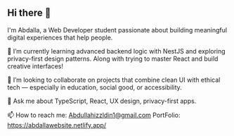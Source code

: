 ## Hi there 👋


I'm Abdalla, a Web Developer student passionate about building meaningful digital experiences that help people.

🌱 I’m currently learning advanced backend logic with NestJS and exploring privacy-first design patterns. Along with trying to master React and build creative interfaces!

👯 I’m looking to collaborate on projects that combine clean UI with ethical tech — especially in education, social good, or accessibility.


💬 Ask me about TypeScript, React, UX design, privacy-first apps.

📫 How to reach me: Abdullahizzldin1@gmail.com
PortFolio: https://abdallawebsite.netlify.app/

